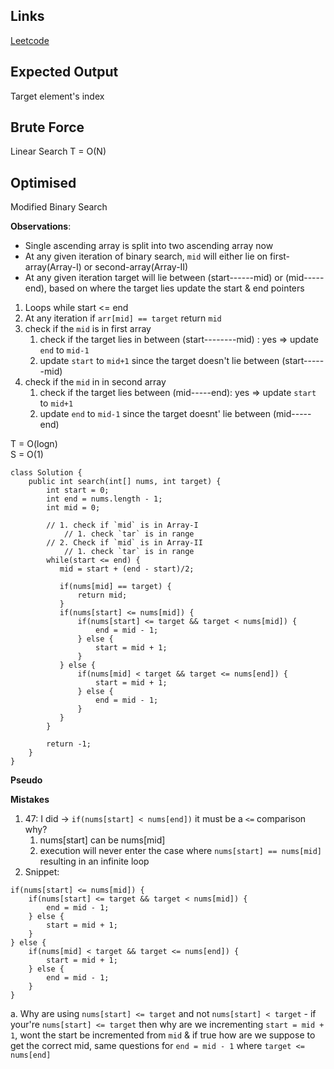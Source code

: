 ## Links
[Leetcode](https://leetcode.com/problems/search-in-rotated-sorted-array/)

## Expected Output
Target element's index

## Brute Force
Linear Search
T = O(N)

## Optimised
Modified Binary Search

**Observations**:
- Single ascending array is split into two ascending array now
- At any given iteration of binary search, `mid` will either lie on first-array(Array-I) or second-array(Array-II)
- At any given iteration target will lie between (start------mid) or (mid-----end), based on where the target lies update the start & end pointers

1. Loops while start <= end
1. At any iteration if `arr[mid] == target` return `mid`
2. check if the `mid` is in first array
   1. check if the target lies in between (start--------mid) : yes => update `end` to `mid-1`
   2. update `start` to `mid+1` since the target doesn't lie between (start------mid)
3. check if the `mid` in in second array
   1. check if the target lies between (mid-----end): yes => update `start` to `mid+1`
   2. update `end` to `mid-1` since the target doesnt' lie between (mid-----end) 

T = O(logn)\
S = O(1)
```
class Solution {
    public int search(int[] nums, int target) {
        int start = 0;
        int end = nums.length - 1;
        int mid = 0;

        // 1. check if `mid` is in Array-I
            // 1. check `tar` is in range
        // 2. Check if `mid` is in Array-II 
            // 1. check `tar` is in range
        while(start <= end) {
           mid = start + (end - start)/2;

           if(nums[mid] == target) {
               return mid;
           }
           if(nums[start] <= nums[mid]) {
               if(nums[start] <= target && target < nums[mid]) {
                   end = mid - 1;
               } else {
                   start = mid + 1;
               }
           } else {
               if(nums[mid] < target && target <= nums[end]) {
                   start = mid + 1;
               } else {
                   end = mid - 1;
               }
           }
        }

        return -1;
    }
}
```

**Pseudo**

**Mistakes**
1. 47: I did -> `if(nums[start] < nums[end])` it must be a `<=` comparison why?
   1. nums[start] can be nums[mid]
   2. execution will never enter the case where `nums[start] == nums[mid]` resulting in an infinite loop
2. Snippet:
```
if(nums[start] <= nums[mid]) {
    if(nums[start] <= target && target < nums[mid]) {
        end = mid - 1;
    } else {
        start = mid + 1;
    }
} else {
    if(nums[mid] < target && target <= nums[end]) {
        start = mid + 1;
    } else {
        end = mid - 1;
    }
}
```
a. Why are using `nums[start] <= target` and not `nums[start] < target`
    - if your're `nums[start] <= target` then why are we incrementing `start = mid + 1`, wont the start be incremented from `mid` & if true how are we suppose to get the correct mid, same questions for `end = mid - 1` where `target <= nums[end]`